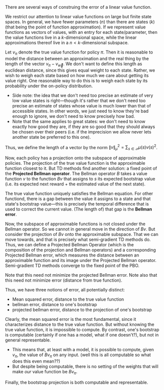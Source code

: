 There are several ways of construing the error of a linear value function.

We restrict our attention to linear value functions on large but finite state spaces.
In general, we have fewer parameters ($n$) than there are states ($k$) (that being the point of function approximation).
If we represent value functions as vectors of values, with an entry for each state/parameter, then the value functions live in a $k$-dimensional space, while the linear approximations thereof live in a $n < k$-dimensional subspace.

Let $v_\pi$ denote the true value function for policy $\pi$.
Then it is reasonable to model the distance between an approximation and the real thing by the length of the vector $v_\pi - v_\vec w$.
We don't want to define this length as euclidean distance, since this gives equal weight to each state.
Rather, we wish to weigh each state based on how much we care about getting its value right.
One reasonable way to do this is to weigh each state by its probability under the on-policy distribution.

- Side note: the idea that we don't need too precise an estimate of very low value states is right—though it's rather that we don't need too precise an estimate of states whose value is much lower than that of accessible states. In other words, we just need to know they're bad enough to ignore, we don't need to know precisely how bad.
- Note that the same applies to great states: we don't need to know exactly how good they are, if they are so good that they should always be chosen over their peers (i.e. if the imprecision we allow never lets another state be preferred to this one).

Thus, we define the length of a vector by the norm $\| v \|^2_\mu = \sum_{s \in \mathcal S} \mu(s) v(s)^2$.

Now, each policy has a projection onto the subspace of approximable policies.
The projection of the true value function is the approximable function closest to it.
But TD methods find another solution: a fixed point of the **Projected Bellman operator**.
The Bellman operator $B$ takes a value function $v$ to the function $Bv$ that assigns to $s$ its expected bootstrap value (i.e. its expected next reward + the estimated value of the next state).

The true value function uniquely satisfies the Bellman equation.
For other functiond, there is a gap between the value it assigns to a state and that state's bootstrap value—this is precisely the temporal difference that is used to correct the current value.
(The length of) that gap is the **Bellman error**.

Now, the subspace of approximable functions is not closed under the Bellman operator.
So we cannot in general move in the direction of $Bv$.
But consider the projection of $Bv$ onto the approximable subspace.
That we can move towards, and that is precisely what semi-gradient TD methods do.
Thus, we can define a Projected Bellman Operator (which is the composition of the projection and Bellman operators) and a corresponding Projected Bellman error, which measures the distance between an approximable function and its image under the Projected Bellman operator.
Semi-gradient TD methods converge to the fixed point of the PBO.

Note that this need not minimize the projected Bellman error.
Note also that this need not minimize error (distance from true function).

Thus, we have three notions of error, all potentially distinct:

- Mean squared error, distance to the true value function
- bellman error, distance to one's bootstrap
- projected bellman error, distance to the projection of one's bootstrap

Clearly, the mean squared error is the most fundamental, since it characterizes distance to the true value function.
But without knowing the true value function, it is impossible to compute.
By contrast, one's bootstrap is computable (certainly if one has a model, what if one doesn't?), but not in general representable.

- This means that, at least with a model, it is possible to compute, given $v_\pi$, the value of $Bv_\pi$ on any input.
  (well this is all computable so what does this even mean??)
- But despite being computable, there is no setting of the weights that will make _our_ value function be $Bv_\pi$.

Finally, the bootstrap projection is both computable and representable.
